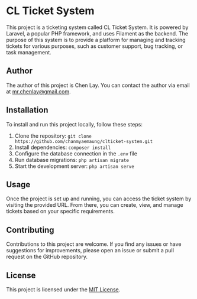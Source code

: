 # CL Ticket System

This project is a ticketing system called CL Ticket System. It is powered by Laravel, a popular PHP framework, and uses Filament as the backend. The purpose of this system is to provide a platform for managing and tracking tickets for various purposes, such as customer support, bug tracking, or task management.

## Author

The author of this project is Chen Lay. You can contact the author via email at mr.chenlay@gmail.com.

## Installation

To install and run this project locally, follow these steps:

1. Clone the repository: `git clone https://github.com/chanmyaemaung/clticket-system.git`
2. Install dependencies: `composer install`
3. Configure the database connection in the `.env` file
4. Run database migrations: `php artisan migrate`
5. Start the development server: `php artisan serve`

## Usage

Once the project is set up and running, you can access the ticket system by visiting the provided URL. From there, you can create, view, and manage tickets based on your specific requirements.

## Contributing

Contributions to this project are welcome. If you find any issues or have suggestions for improvements, please open an issue or submit a pull request on the GitHub repository.

## License

This project is licensed under the [MIT License](LICENSE).
